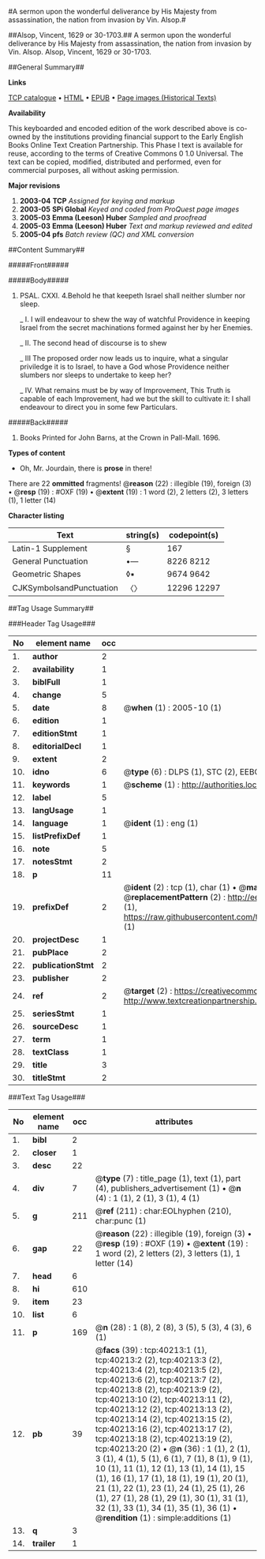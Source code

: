 #A sermon upon the wonderful deliverance by His Majesty from assassination, the nation from invasion by Vin. Alsop.#

##Alsop, Vincent, 1629 or 30-1703.##
A sermon upon the wonderful deliverance by His Majesty from assassination, the nation from invasion by Vin. Alsop.
Alsop, Vincent, 1629 or 30-1703.

##General Summary##

**Links**

[TCP catalogue](http://www.ota.ox.ac.uk/tcp/)  • 
[HTML](http://tei.it.ox.ac.uk/tcp/Texts-HTML/free/A25/A25209.html)  • 
[EPUB](http://tei.it.ox.ac.uk/tcp/Texts-EPUB/free/A25/A25209.epub) • 
[Page images (Historical Texts)](https://data.historicaltexts.jisc.ac.uk/view?pubId=eebo-07869782e&pageId=eebo-07869782e-40213-1)

**Availability**

This keyboarded and encoded edition of the
	       work described above is co-owned by the institutions
	       providing financial support to the Early English Books
	       Online Text Creation Partnership. This Phase I text is
	       available for reuse, according to the terms of Creative
	       Commons 0 1.0 Universal. The text can be copied,
	       modified, distributed and performed, even for
	       commercial purposes, all without asking permission.

**Major revisions**

1. __2003-04__ __TCP__ *Assigned for keying and markup*
1. __2003-05__ __SPi Global__ *Keyed and coded from ProQuest page images*
1. __2005-03__ __Emma (Leeson) Huber__ *Sampled and proofread*
1. __2005-03__ __Emma (Leeson) Huber__ *Text and markup reviewed and edited*
1. __2005-04__ __pfs__ *Batch review (QC) and XML conversion*

##Content Summary##

#####Front#####

#####Body#####

1. PSAL. CXXI. 4.Behold he that keepeth Israel shall neither slumber nor sleep.

    _ I. I will endeavour to shew the way of watchful Providence in keeping Israel from the secret machinations formed against her by her Enemies.

    _ II. The second head of discourse is to shew

    _ III The proposed order now leads us to inquire, what a singular priviledge it is to Israel, to have a God whose Providence neither slumbers nor sleeps to undertake to keep her?

    _ IV. What remains must be by way of Improvement, This Truth is capable of each Improvement, had we but the skill to cultivate it: I shall endeavour to direct you in some few Particulars.

#####Back#####

1. Books Printed for John Barns, at the Crown in Pall-Mall. 1696.

**Types of content**

  * Oh, Mr. Jourdain, there is **prose** in there!

There are 22 **ommitted** fragments! 
 @__reason__ (22) : illegible (19), foreign (3)  •  @__resp__ (19) : #OXF (19)  •  @__extent__ (19) : 1 word (2), 2 letters (2), 3 letters (1), 1 letter (14)

**Character listing**


|Text|string(s)|codepoint(s)|
|---|---|---|
|Latin-1 Supplement|§|167|
|General Punctuation|•—|8226 8212|
|Geometric Shapes|◊▪|9674 9642|
|CJKSymbolsandPunctuation|〈〉|12296 12297|

##Tag Usage Summary##

###Header Tag Usage###

|No|element name|occ|attributes|
|---|---|---|---|
|1.|__author__|2||
|2.|__availability__|1||
|3.|__biblFull__|1||
|4.|__change__|5||
|5.|__date__|8| @__when__ (1) : 2005-10 (1)|
|6.|__edition__|1||
|7.|__editionStmt__|1||
|8.|__editorialDecl__|1||
|9.|__extent__|2||
|10.|__idno__|6| @__type__ (6) : DLPS (1), STC (2), EEBO-CITATION (1), OCLC (1), VID (1)|
|11.|__keywords__|1| @__scheme__ (1) : http://authorities.loc.gov/ (1)|
|12.|__label__|5||
|13.|__langUsage__|1||
|14.|__language__|1| @__ident__ (1) : eng (1)|
|15.|__listPrefixDef__|1||
|16.|__note__|5||
|17.|__notesStmt__|2||
|18.|__p__|11||
|19.|__prefixDef__|2| @__ident__ (2) : tcp (1), char (1)  •  @__matchPattern__ (2) : ([0-9\-]+):([0-9IVX]+) (1), (.+) (1)  •  @__replacementPattern__ (2) : http://eebo.chadwyck.com/downloadtiff?vid=$1&page=$2 (1), https://raw.githubusercontent.com/textcreationpartnership/Texts/master/tcpchars.xml#$1 (1)|
|20.|__projectDesc__|1||
|21.|__pubPlace__|2||
|22.|__publicationStmt__|2||
|23.|__publisher__|2||
|24.|__ref__|2| @__target__ (2) : https://creativecommons.org/publicdomain/zero/1.0/ (1), http://www.textcreationpartnership.org/docs/. (1)|
|25.|__seriesStmt__|1||
|26.|__sourceDesc__|1||
|27.|__term__|1||
|28.|__textClass__|1||
|29.|__title__|3||
|30.|__titleStmt__|2||


###Text Tag Usage###

|No|element name|occ|attributes|
|---|---|---|---|
|1.|__bibl__|2||
|2.|__closer__|1||
|3.|__desc__|22||
|4.|__div__|7| @__type__ (7) : title_page (1), text (1), part (4), publishers_advertisement (1)  •  @__n__ (4) : 1 (1), 2 (1), 3 (1), 4 (1)|
|5.|__g__|211| @__ref__ (211) : char:EOLhyphen (210), char:punc (1)|
|6.|__gap__|22| @__reason__ (22) : illegible (19), foreign (3)  •  @__resp__ (19) : #OXF (19)  •  @__extent__ (19) : 1 word (2), 2 letters (2), 3 letters (1), 1 letter (14)|
|7.|__head__|6||
|8.|__hi__|610||
|9.|__item__|23||
|10.|__list__|6||
|11.|__p__|169| @__n__ (28) : 1 (8), 2 (8), 3 (5), 5 (3), 4 (3), 6 (1)|
|12.|__pb__|39| @__facs__ (39) : tcp:40213:1 (1), tcp:40213:2 (2), tcp:40213:3 (2), tcp:40213:4 (2), tcp:40213:5 (2), tcp:40213:6 (2), tcp:40213:7 (2), tcp:40213:8 (2), tcp:40213:9 (2), tcp:40213:10 (2), tcp:40213:11 (2), tcp:40213:12 (2), tcp:40213:13 (2), tcp:40213:14 (2), tcp:40213:15 (2), tcp:40213:16 (2), tcp:40213:17 (2), tcp:40213:18 (2), tcp:40213:19 (2), tcp:40213:20 (2)  •  @__n__ (36) : 1 (1), 2 (1), 3 (1), 4 (1), 5 (1), 6 (1), 7 (1), 8 (1), 9 (1), 10 (1), 11 (1), 12 (1), 13 (1), 14 (1), 15 (1), 16 (1), 17 (1), 18 (1), 19 (1), 20 (1), 21 (1), 22 (1), 23 (1), 24 (1), 25 (1), 26 (1), 27 (1), 28 (1), 29 (1), 30 (1), 31 (1), 32 (1), 33 (1), 34 (1), 35 (1), 36 (1)  •  @__rendition__ (1) : simple:additions (1)|
|13.|__q__|3||
|14.|__trailer__|1||
